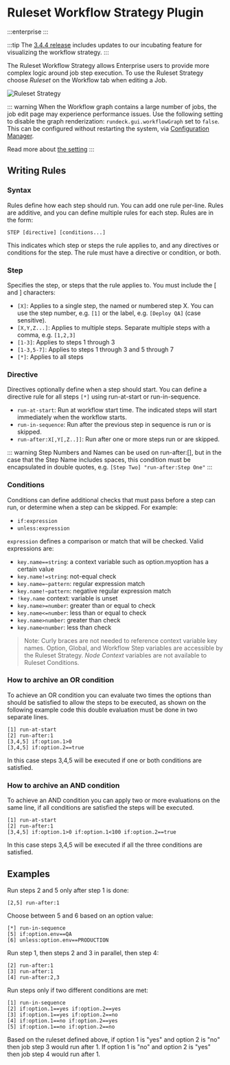 # Ruleset Workflow Strategy Plugin

:::enterprise
:::

:::tip
The [3.4.4 release](/history/3_4_x/version-3.4.4.md) includes updates to our incubating feature for visualizing the workflow strategy.
:::

The Ruleset Workflow Strategy allows Enterprise users to provide more complex logic around job step execution.  To use the Ruleset Strategy choose _Ruleset_ on the Workflow tab when editing a Job.

![Ruleset Strategy](/assets/img/relnotes-344-rulesetdesigner.gif)

::: warning
When the Workflow graph contains a large number of jobs, the job edit page may experience performance issues. Use the following setting to disable the graph renderization: `rundeck.gui.workflowGraph` set to `false`.  This can be configured without restarting the system, via [Configuration Manager](/manual/configuration-mgmt/configmgmt.md). 

Read more about [the setting](/administration/configuration/gui-customization.md)
:::

## Writing Rules

### Syntax

Rules define how each step should run. You can add one rule per-line. Rules are additive, and you can define multiple rules for each step.
Rules are in the form:

```
STEP [directive] [conditions...]
```

This indicates which step or steps the rule applies to, and any directives or conditions for the step.
The rule must have a directive or condition, or both.

### Step

Specifies the step, or steps that the rule applies to. You must include the [ and ] characters:

- `[X]`: Applies to a single step, the named or numbered step X. You can use the step number, e.g. `[1]` or the label, e.g. `[Deploy QA]` (case sensitive).
- `[X,Y,Z...]`: Applies to multiple steps. Separate multiple steps with a comma, e.g. `[1,2,3]`
- `[1-3]`: Applies to steps 1 through 3
- `[1-3,5-7]`: Applies to steps 1 through 3 and 5 through 7
- `[*]`: Applies to all steps

### Directive

Directives optionally define when a step should start. You can define a directive rule for all steps `[*]` using run-at-start or run-in-sequence.

- `run-at-start`: Run at workflow start time. The indicated steps will start immediately when the workflow starts.
- `run-in-sequence`: Run after the previous step in sequence is run or is skipped.
- `run-after:X[,Y[,Z..]]`: Run after one or more steps run or are skipped.

::: warning
Step Numbers and Names can be used on run-after:[], but in the case that the Step Name includes spaces, this condition must be encapsulated in double quotes, e.g. `[Step Two] "run-after:Step One"`
:::

### Conditions

Conditions can define additional checks that must pass before a step can run, or determine when a step can be skipped. For example:

- `if:expression`
- `unless:expression`

`expression` defines a comparison or match that will be checked. Valid expressions are:

- `key.name==string`: a context variable such as option.myoption has a certain value
- `key.name!=string`: not-equal check
- `key.name=~pattern`: regular expression match
- `key.name!~pattern`: negative regular expression match
- `!key.name` context: variable is unset
- `key.name>=number`: greater than or equal to check
- `key.name<=number`: less than or equal to check
- `key.name>number`: greater than check
- `key.name<number`: less than check

> Note: Curly braces are not needed to reference context variable key names.  Option, Global, and Workflow Step variables are accessible by the Ruleset Strategy.  _Node Context_ variables are not available to Ruleset Conditions.

### How to archive an OR condition    

To achieve an OR condition you can evaluate two times the options than should be satisfied to allow the steps to be executed, as shown on the following example code this double evaluation must be done in two separate lines. 

```
[1] run-at-start
[2] run-after:1
[3,4,5] if:option.1>0
[3,4,5] if:option.2==true
```

In this case steps 3,4,5 will be executed if one or both conditions are satisfied.


### How to archive an AND condition

To achieve an AND condition you can apply two or more evaluations on the same line, if all conditions are satisfied the steps will be executed.

```
[1] run-at-start
[2] run-after:1
[3,4,5] if:option.1>0 if:option.1<100 if:option.2==true
```

In this case steps 3,4,5 will be executed if all the three conditions are satisfied.


## Examples

Run steps 2 and 5 only after step 1 is done:

```
[2,5] run-after:1
```

Choose between 5 and 6 based on an option value:

```
[*] run-in-sequence
[5] if:option.env==QA
[6] unless:option.env==PRODUCTION
```

Run step 1, then steps 2 and 3 in parallel, then step 4:

```
[2] run-after:1
[3] run-after:1
[4] run-after:2,3
```
Run steps only if two different conditions are met:
```
[1] run-in-sequence
[2] if:option.1==yes if:option.2==yes
[3] if:option.1==yes if:option.2==no
[4] if:option.1==no if:option.2==yes
[5] if:option.1==no if:option.2==no
```
Based on the ruleset defined above, if option 1 is "yes" and option 2 is "no" then job step 3 would run after 1. If option 1 is "no" and option 2 is "yes" then job step 4 would run after 1.

